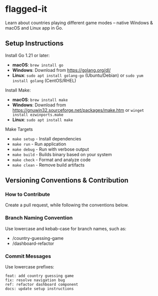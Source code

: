 # flagged-it
Learn about countries playing different game modes – native Windows &amp; macOS and Linux app in Go.

## Setup Instructions

Install Go 1.21 or later:
- **macOS**: `brew install go`
- **Windows**: Download from https://golang.org/dl/
- **Linux**: `sudo apt install golang-go` (Ubuntu/Debian) or `sudo yum install golang` (CentOS/RHEL)

Install Make:
- **macOS**: `brew install make`
- **Windows**: Download from https://gnuwin32.sourceforge.net/packages/make.htm or `winget install ezwinports.make`
- **Linux**: `sudo apt install make`

Make Targets
- `make setup` - Install dependencies
- `make run` - Run application
- `make debug` - Run with verbose output
- `make build` - Builds binary based on your system
- `make check` - Format and analyze code
- `make clean` - Remove build artifacts

## Versioning Conventions & Contribution

### How to Contribute
Create a pull request, while following the conventions below.

### Branch Naming Convention
Use lowercase and kebab-case for branch names, such as:
- /country-guessing-game
- /dashboard-refactor

### Commit Messages
Use lowercase prefixes:
```
feat: add country guessing game
fix: resolve navigation bug
ref: refactor dashboard component
docs: update setup instructions
```
